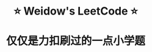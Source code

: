 <!--
 * @Author: Weidows
 * @Date: 2020-09-14 17:28:32
 * @LastEditors: Weidows
 * @LastEditTime: 2020-09-14 17:49:28
 * @FilePath: \Weidowsd:\Game\Demo\Github\LeetCode\README.md
-->
<h1 align="center">
 ⭐️ Weidow's LeetCode ⭐️
 
  仅仅是力扣刷过的一点小学题
</h1>
